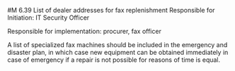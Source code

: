 #M 6.39 List of dealer addresses for fax replenishment
Responsible for Initiation: IT Security Officer

Responsible for implementation: procurer, fax officer

A list of specialized fax machines should be included in the emergency and disaster plan, in which case new equipment can be obtained immediately in case of emergency if a repair is not possible for reasons of time is equal.



